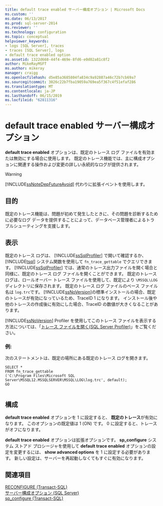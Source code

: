 ```yaml
---
title: default trace enabled サーバー構成オプション | Microsoft Docs
ms.custom: ''
ms.date: 06/13/2017
ms.prod: sql-server-2014
ms.reviewer: ''
ms.technology: configuration
ms.topic: conceptual
helpviewer_keywords:
- logs [SQL Server], traces
- traces [SQL Server], logs
- default trace enabled option
ms.assetid: 1322d668-44f4-469e-8fd6-e0d02a81c8f2
author: MikeRayMSFT
ms.author: mikeray
manager: craigg
ms.openlocfilehash: d5e85a3685804fa834c9a92887a46c72b7cb69a7
ms.sourcegitcommit: 3026c22b7fba19059a769ea5f367c4f51efaf286
ms.translationtype: MT
ms.contentlocale: ja-JP
ms.lasthandoff: 06/15/2019
ms.locfileid: "62811316"
---
```

# <a name="default-trace-enabled-server-configuration-option"></a>default trace enabled サーバー構成オプション
  **default trace enabled** オプションは、既定のトレース ログ ファイルを有効または無効にする場合に使用します。 既定のトレース機能では、主に構成オプションに関連する操作および変更の詳しい永続的なログが提供されます。  
  
> [!WARNING]  
>  [!INCLUDE[ssNoteDepFutureAvoid](../../includes/ssnotedepfutureavoid-md.md)] 代わりに拡張イベントを使用します。  
  
## <a name="purpose"></a>目的  
 既定のトレース機能は、問題が初めて発生したときに、その問題を診断するために必要なログ データを提供することによって、データベース管理者によるトラブルシューティングを支援します。  
  
## <a name="viewing"></a>表示  
 既定のトレース ログは、 [!INCLUDE[ssSqlProfiler](../../includes/sssqlprofiler-md.md)] で開いて確認するか、 [!INCLUDE[tsql](../../includes/tsql-md.md)] システム関数を使用して `fn_trace_gettable` でクエリできます。 [!INCLUDE[ssSqlProfiler](../../includes/sssqlprofiler-md.md)] では、通常のトレース出力ファイルを開く場合と同様に、既定のトレース ログ ファイルを開くことができます。 既定のトレース ログは、ロールオーバー トレース ファイルを使用して、既定により `\MSSQL\LOG` ディレクトリに保存されます。 既定のトレース ログ ファイルのベース ファイル名は `log.trc`です。 [!INCLUDE[ssNoVersion](../../includes/ssnoversion-md.md)]の標準インストールの場合、既定のトレースが有効になっているため、TraceID 1 になります。 インストール後や他のトレースの作成後に有効にした場合、TraceID の数値が大きくなることがあります。  
  
 [!INCLUDE[ssNoVersion](../../includes/ssnoversion-md.md)] Profiler を使用してこのトレース ファイルを表示する方法については、「[トレース ファイルを開く&#40;SQL Server Profiler&#41;](../../tools/sql-server-profiler/open-a-trace-file-sql-server-profiler.md)」をご覧ください。  
  
### <a name="example"></a>例:  
 次のステートメントは、既定の場所にある既定のトレース ログを開きます。  
  
```  
SELECT *   
FROM fn_trace_gettable  
('C:\Program Files\Microsoft SQL Server\MSSQL12.MSSQLSERVER\MSSQL\LOG\log.trc', default);  
GO  
  
```  
  
## <a name="configuring"></a>構成  
 **default trace enabled** オプションを 1 に設定すると、 **既定のトレース**が有効になります。 このオプションの既定値は 1 (ON) です。 0 に設定すると、トレースがオフになります。  
  
 **default trace enabled** オプションは拡張オプションです。 **sp_configure** システム ストアド プロシージャを使用して **default trace enabled** オプションの設定を変更するには、 **show advanced options** を 1 に設定する必要があります。 新しい設定は、サーバーを再起動しなくてもすぐに有効になります。  
  
## <a name="see-also"></a>関連項目  
 [RECONFIGURE &#40;Transact-SQL&#41;](/sql/t-sql/language-elements/reconfigure-transact-sql)   
 [サーバー構成オプション &#40;SQL Server&#41;](server-configuration-options-sql-server.md)   
 [sp_configure &#40;Transact-SQL&#41;](/sql/relational-databases/system-stored-procedures/sp-configure-transact-sql)  
  
  

